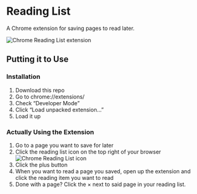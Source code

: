 # Reading List
A Chrome extension for saving pages to read later.

![Chrome Reading List extension](https://raw.githubusercontent.com/alexpdraper/reading-list/master/screenshot.png)

## Putting it to Use

### Installation
1. Download this repo
2. Go to chrome://extensions/
3. Check “Developer Mode”
4. Click “Load unpacked extension...”
5. Load it up

### Actually Using the Extension
1. Go to a page you want to save for later
2. Click the reading list icon on the top right of your browser ![Chrome Reading List icon](https://raw.githubusercontent.com/alexpdraper/reading-list/master/icon.png)
3. Click the plus button
4. When you want to read a page you saved, open up the extension and click the reading item you want to read
5. Done with a page? Click the &times; next to said page in your reading list.
